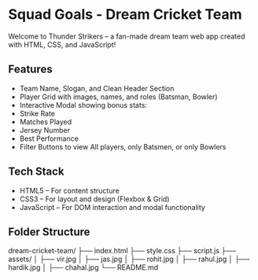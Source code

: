 # Squad Goals - Dream Cricket Team

Welcome to Thunder Strikers – a fan-made dream team web app created with HTML, CSS, and JavaScript!


## Features

- Team Name, Slogan, and Clean Header Section
-  Player Grid with images, names, and roles (Batsman, Bowler)
-  Interactive Modal showing bonus stats:
- Strike Rate  
- Matches Played
- Jersey Number
- Best Performance
- Filter Buttons to view All players, only Batsmen, or only Bowlers


## Tech Stack

- HTML5 – For content structure
- CSS3 – For layout and design (Flexbox & Grid)
- JavaScript – For DOM interaction and modal functionality

##  Folder Structure
dream-cricket-team/
├── index.html
├── style.css
├── script.js
├── assets/
│ ├── vir.jpg
│ ├── jas.jpg
│ ├── rohit.jpg
│ ├── rahul.jpg
│ ├── hardik.jpg
│ ├── chahal.jpg
└── README.md
